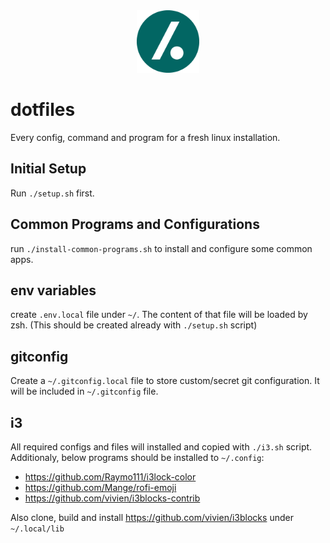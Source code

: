 <div align="center">
    <img src="./dot.png" width="100" />
</div>

# dotfiles

Every config, command and program for a fresh linux installation.

## Initial Setup

Run `./setup.sh` first.

## Common Programs and Configurations

run `./install-common-programs.sh` to install and configure some common apps.

## env variables

create `.env.local` file under `~/`. The content of that file will be loaded by zsh. (This should be created already with `./setup.sh` script)

## gitconfig

Create a `~/.gitconfig.local` file to store custom/secret git configuration. It will be included in `~/.gitconfig` file.

## i3

All required configs and files will installed and copied with `./i3.sh` script. Additionaly, below programs should be installed to `~/.config`:

- https://github.com/Raymo111/i3lock-color
- https://github.com/Mange/rofi-emoji
- https://github.com/vivien/i3blocks-contrib

Also clone, build and install https://github.com/vivien/i3blocks under `~/.local/lib`
